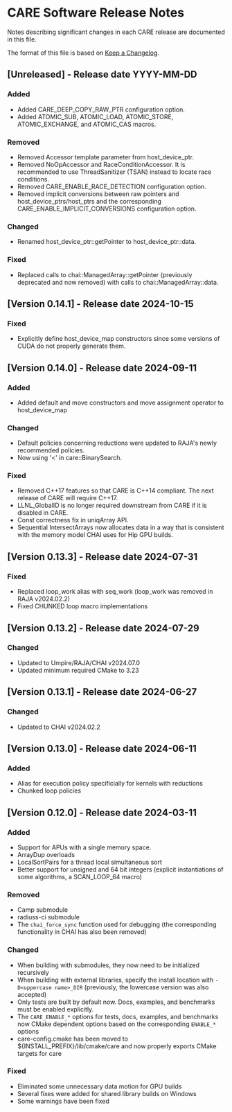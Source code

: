 [comment]: # (#################################################################)
[comment]: # (Copyright 2020-25, Lawrence Livermore National Security, LLC and CARE)
[comment]: # (project contributors. See the CARE LICENSE file for details.)
[comment]: # 
[comment]: # (SPDX-License-Identifier: BSD-3-Clause)
[comment]: # (#################################################################)

# CARE Software Release Notes

Notes describing significant changes in each CARE release are documented
in this file.

The format of this file is based on [Keep a Changelog](http://keepachangelog.com/en/1.0.0/).

## [Unreleased] - Release date YYYY-MM-DD

### Added
- Added CARE\_DEEP\_COPY\_RAW\_PTR configuration option.
- Added ATOMIC\_SUB, ATOMIC\_LOAD, ATOMIC\_STORE, ATOMIC\_EXCHANGE, and ATOMIC\_CAS macros.

### Removed
- Removed Accessor template parameter from host\_device\_ptr.
- Removed NoOpAccessor and RaceConditionAccessor. It is recommended to use ThreadSanitizer (TSAN) instead to locate race conditions.
- Removed CARE\_ENABLE\_RACE\_DETECTION configuration option.
- Removed implicit conversions between raw pointers and host\_device\_ptrs/host\_ptrs and the corresponding CARE\_ENABLE\_IMPLICIT\_CONVERSIONS configuration option.

### Changed
- Renamed host\_device\_ptr::getPointer to host\_device\_ptr::data.

### Fixed
- Replaced calls to chai::ManagedArray::getPointer (previously deprecated and now removed) with calls to chai::ManagedArray::data.

## [Version 0.14.1] - Release date 2024-10-15

### Fixed
- Explicitly define host\_device\_map constructors since some versions of CUDA do not properly generate them.

## [Version 0.14.0] - Release date 2024-09-11

### Added
- Added default and move constructors and move assignment operator to host\_device\_map

### Changed
- Default policies concerning reductions were updated to RAJA's newly recommended policies.
- Now using '<' in care::BinarySearch.

### Fixed
- Removed C++17 features so that CARE is C++14 compliant. The next release of CARE will require C++17.
- LLNL\_GlobalID is no longer required downstream from CARE if it is disabled in CARE.
- Const correctness fix in uniqArray API.
- Sequential IntersectArrays now allocates data in a way that is consistent with the memory model CHAI uses for Hip GPU builds.

## [Version 0.13.3] - Release date 2024-07-31

### Fixed
- Replaced loop\_work alias with seq\_work (loop\_work was removed in RAJA v2024.02.2)
- Fixed CHUNKED loop macro implementations

## [Version 0.13.2] - Release date 2024-07-29

### Changed
- Updated to Umpire/RAJA/CHAI v2024.07.0
- Updated minimum required CMake to 3.23

## [Version 0.13.1] - Release date 2024-06-27

### Changed
- Updated to CHAI v2024.02.2

## [Version 0.13.0] - Release date 2024-06-11

### Added
- Alias for execution policy specificially for kernels with reductions
- Chunked loop policies

## [Version 0.12.0] - Release date 2024-03-11

### Added
- Support for APUs with a single memory space.
- ArrayDup overloads
- LocalSortPairs for a thread local simultaneous sort
- Better support for unsigned and 64 bit integers (explicit instantiations of some algorithms, a SCAN\_LOOP\_64 macro)

### Removed
- Camp submodule
- radiuss-ci submodule
- The `chai_force_sync` function used for debugging (the corresponding functionality in CHAI has also been removed)

### Changed
- When building with submodules, they now need to be initialized recursively
- When building with external libraries, specify the install location with `-D<uppercase name>_DIR` (previously, the lowercase version was also accepted)
- Only tests are built by default now. Docs, examples, and benchmarks must be enabled explicitly.
- The `CARE_ENABLE_*` options for tests, docs, examples, and benchmarks now CMake dependent options based on the corresponding `ENABLE_*` options
- care-config.cmake has been moved to ${INSTALL\_PREFIX}/lib/cmake/care and now properly exports CMake targets for care

### Fixed
- Eliminated some unnecessary data motion for GPU builds
- Several fixes were added for shared library builds on Windows
- Some warnings have been fixed
